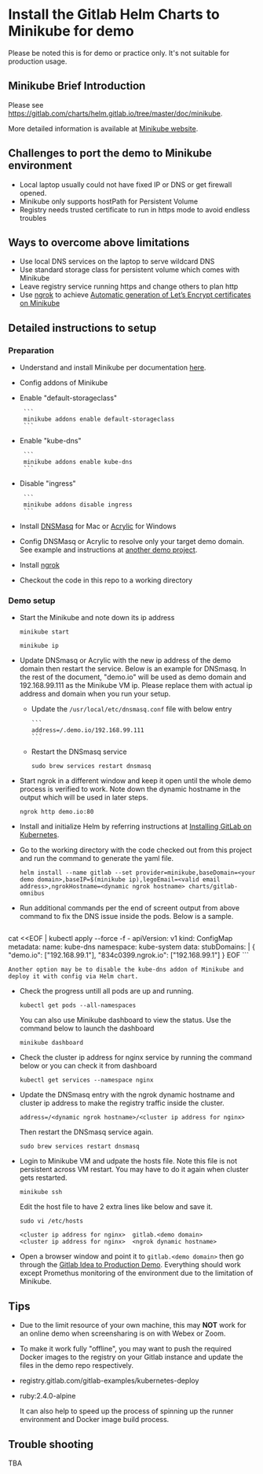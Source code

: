 # Install the Gitlab Helm Charts to Minikube for demo

Please be noted this is for demo or practice only. It's not suitable for production usage.

## Minikube Brief Introduction

Please see https://gitlab.com/charts/helm.gitlab.io/tree/master/doc/minikube.

More detailed information is available at [Minikube website](https://kubernetes.io/docs/getting-started-guides/minikube/).


## Challenges to port the demo to Minikube environment

* Local laptop usually could not have fixed IP or DNS or get firewall opened.
* Minikube only supports hostPath for Persistent Volume
* Registry needs trusted certificate to run in https mode to avoid endless troubles

## Ways to overcome above limitations
* Use local DNS services on the laptop to serve wildcard DNS
* Use standard storage class for persistent volume which comes with Minikube
* Leave registry service running https and change others to plan http
* Use [ngrok](https://ngrok.com/) to achieve [Automatic generation of Let’s Encrypt certificates on Minikube](https://developer.ibm.com/recipes/tutorials/automatic-generation-of-lets-encrypt-certificates-with-minikube/)

## Detailed instructions to setup

### Preparation
* Understand and install Minikube per documentation [here](https://gitlab.com/charts/helm.gitlab.io/tree/master/doc/minikube). 
* Config addons of Minikube
 * Enable "default-storageclass"
 
        ```
        minikube addons enable default-storageclass
        ```
        
 * Enable "kube-dns"
 
        ```
        minikube addons enable kube-dns
        ```
        
 * Disable "ingress"
 
        ```
        minikube addons disable ingress
        ```
* Install [DNSMasq](http://www.thekelleys.org.uk/dnsmasq/doc.html) for Mac or [Acrylic](http://mayakron.altervista.org/wikibase/show.php?id=AcrylicHome) for Windows
* Config DNSMasq or Acrylic to resolve only your target demo domain. See example and instructions at [another demo project](https://gitlab.com/xiaogang_gitlab/demo-vagrant#setup-instructions).
* Install [ngrok](https://ngrok.com/)
* Checkout the code in this repo to a working directory

### Demo setup
* Start the Minikube and note down its ip address

    ```
    minikube start
    ```

    ```
    minikube ip
    ```
* Update DNSmasq or Acrylic with the new ip address of the demo domain then restart the service. Below is an example for DNSmasq. In the rest of the document, "demo.io" will be used as demo domain and 192.168.99.111 as the Minikube VM ip. Please replace them with actual ip address and domain when you run your setup. 
  * Update the `/usr/local/etc/dnsmasq.conf` file with below entry
  
        ```
        address=/.demo.io/192.168.99.111
        ```
   * Restart the DNSmasq service
   
        ```
        sudo brew services restart dnsmasq
        ```
        
* Start ngrok in a different window and keep it open until the whole demo process is verified to work. Note down the dynamic hostname in the output which will be used in later steps.

    ```
    ngrok http demo.io:80
    ```
    
* Install and initialize Helm by referring instructions at [Installing GitLab on Kubernetes](https://docs.gitlab.com/ee/install/kubernetes/index.html). 
    
* Go to the working directory with the code checked out from this project and run the command to generate the yaml file.

    ```
    helm install --name gitlab --set provider=minikube,baseDomain=<your demo domain>,baseIP=$(minikube ip),legoEmail=<valid email address>,ngrokHostname=<dynamic ngrok hostname> charts/gitlab-omnibus
    ```
    
* Run additional commands per the end of screent output from above command to fix the DNS issue inside the pods. Below is a sample.

    ```shell
cat <<EOF | kubectl apply --force -f -
apiVersion: v1
kind: ConfigMap
metadata:
  name: kube-dns
  namespace: kube-system
data:
  stubDomains: |
    {
      "demo.io": ["192.168.99.1"],
      "834c0399.ngrok.io": ["192.168.99.1"]
    }
EOF
    ```
    
    Another option may be to disable the kube-dns addon of Minikube and deploy it with config via Helm chart.
 
        
* Check the progress untill all pods are up and running.
    
    ```
    kubectl get pods --all-namespaces
    ```

    You can also use Minikube dashboard to view the status. Use the command below to launch the dashboard
    
    ```
    minikube dashboard
    ```
* Check the cluster ip address for nginx service by running the command below or you can check it from dashboard

    ```
    kubectl get services --namespace nginx
    ```
* Update the DNSmasq entry with the ngrok dynamic hostname and cluster ip address to make the registry traffic inside the cluster.

    ```
    address=/<dynamic ngrok hostname>/<cluster ip address for nginx>
    ```
    Then restart the DNSmasq service again.
    ```
    sudo brew services restart dnsmasq
    ```
* Login to Minikube VM and udpate the hosts file. Note this file is not persistent across VM restart. You may have to do it again when cluster gets restarted.

    ```
    minikube ssh
    ```
    Edit the host file to have 2 extra lines like below and save it.
    ```
    sudo vi /etc/hosts
    ```
    ```
    <cluster ip address for nginx>  gitlab.<demo domain>
    <cluster ip address for nginx>  <ngrok dynamic hostname>
    ```
* Open a browser window and point it to `gitlab.<demo domain>` then go through the [Gitlab Idea to Production Demo](https://about.gitlab.com/handbook/sales/demo/). Everything should work except Promethus monitoring of the environment due to the limitation of Minikube.

## Tips

* Due to the limit resource of your own machine, this may **NOT** work for an online demo when screensharing is on with Webex or Zoom.
* To make it work fully "offline", you may want to push the required Docker images to the registry on your Gitlab instance and update the files in the demo repo respectively.
 * registry.gitlab.com/gitlab-examples/kubernetes-deploy
 * ruby:2.4.0-alpine
 
    It can also help to speed up the process of spinning up the runner environment and Docker image build process.

## Trouble shooting

TBA